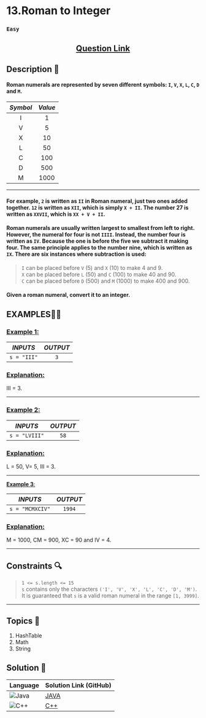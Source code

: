 # 13.Roman to Integer

### `Easy`


<h2 align="center">
<a href="https://leetcode.com/problems/roman-to-integer/description/"><strong>Question Link</strong></a>
</h2>


## Description 📑

#### Roman numerals are represented by seven different symbols: `I`, `V`, `X`, `L`, `C`, `D` and `M`.

| _Symbol_ | _Value_ |
| :-----------: | :-----------: |
| I | 1 |
| V | 5 |
| X | 10 |
| L | 50 |
| C | 100 |
| D | 500 |
| M | 1000 |
---

#### For example, `2` is written as `II` in Roman numeral, just two ones added together. `12` is written as `XII`, which is simply `X + II`. The number 27 is written as `XXVII`, which is `XX + V + II`.

#### Roman numerals are usually written largest to smallest from left to right. However, the numeral for four is not `IIII`. Instead, the number four is written as `IV`. Because the one is before the five we subtract it making four. The same principle applies to the number nine, which is written as `IX`. There are six instances where subtraction is used:

> `I` can be placed before `V` (5) and `X` (10) to make 4 and 9.  </br>
> `X` can be placed before `L` (50) and `C` (100) to make 40 and 90. </br>
> `C` can be placed before `D` (500) and `M` (1000) to make 400 and 900.

#### Given a roman numeral, convert it to an integer.

## **EXAMPLES**💫✨ </br>

<h3>

<ins>**Example 1**:</ins> </br>

| _INPUTS_ | _OUTPUT_ |
| :-----------: | :-----------: |
| `s = "III"` | `3` |

</h3>

<h3>
<ins>Explanation:</ins>
</h3>
III = 3.

___
<h3>

<ins>**Example 2**:</ins> </br>

| _INPUTS_ | _OUTPUT_ |
| :-----------: | :-----------: |
| `s = "LVIII"` | `58` |

</h3>

<h3>
<ins>Explanation:</ins>
</h3>
L = 50, V= 5, III = 3.

___

<ins>**Example 3**:</ins> </br>

| _INPUTS_ | _OUTPUT_ |
| :-----------: | :-----------: |
| `s = "MCMXCIV"` | `1994` |

</h3>

<h3>
<ins>Explanation:</ins>
</h3>
M = 1000, CM = 900, XC = 90 and IV = 4.

___

## Constraints 🔍

> `1 <= s.length <= 15` </br>
> `s` contains only the characters `('I', 'V', 'X', 'L', 'C', 'D', 'M')`.  </br>
> It is guaranteed that `s` is a valid roman numeral in the range `[1, 3999]`.

___

## Topics 📝

1. HashTable
2. Math
3. String

## Solution 📃

|  Language   |  Solution Link (GitHub) |
| ------------- | ------------- |
|  ![Java](https://img.shields.io/badge/java-%23ED8B00.svg?style=flat&logo=openjdk&logoColor=white)  | [JAVA](https://github.com/Purnima47/Leetcode-Solutions/blob/main/%F0%9F%9F%A2%20Easy/13%20-%20Roman%20To%20Integer/_13RomanToInteger.java) |
|  ![C++](https://img.shields.io/badge/c++-%2300599C.svg?style=plastic&logo=c%2B%2B&logoColor=white)  | [C++](https://github.com/Purnima47/Leetcode-Solutions/blob/main/%F0%9F%9F%A2%20Easy/13%20-%20Roman%20To%20Integer/_13RomanToInteger.cpp)  |
